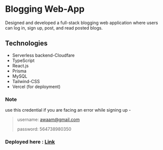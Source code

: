 # Blogging Web-App
 Designed and developed a full-stack blogging web application where users can log in, sign up, post, and read posted blogs.

## Technologies

- Serverless backend-Cloudfare
- TypeScript
- React.js
- Prisma
- MySQL
- Tailwind-CSS
- Vercel (for deployment)

### Note

use this credential if you are facing an error while signing up - 
>username: awaam@gmail.com
>
>password: 564738980350

### Deployed here : [Link](https://bloggingapp-fe.vercel.app/Signin)
